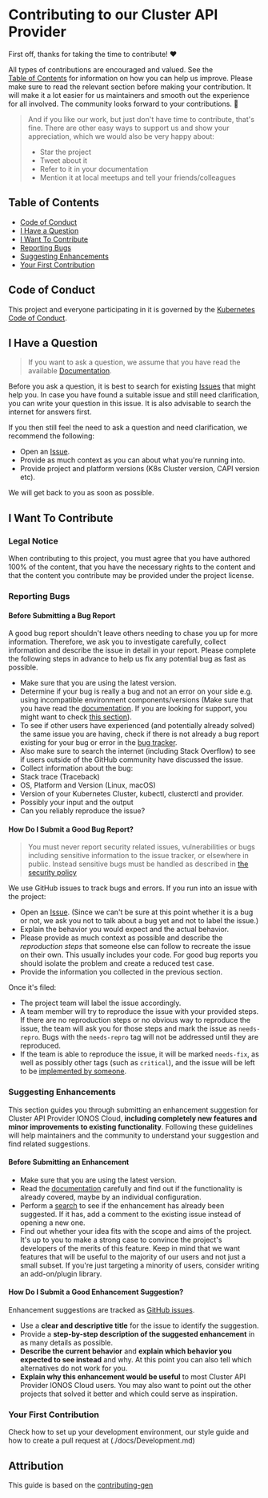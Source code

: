 # Contributing to our Cluster API Provider


First off, thanks for taking the time to contribute! ❤️

All types of contributions are encouraged and valued. See the  
[Table of Contents](#table-of-contents) for information on how you can help us improve. Please make sure to read the relevant
section before making your contribution. It will make it a lot easier for us
maintainers and smooth out the experience for all involved. The community
looks forward to your contributions. 🎉

> And if you like our work, but just don't have time to contribute, that's
fine. There are other easy ways to support us and show your
appreciation, which we would also be very happy about:
> - Star the project
> - Tweet about it
> - Refer to it in your documentation
> - Mention it at local meetups and tell your friends/colleagues

## Table of Contents

- [Code of Conduct](#code-of-conduct)
- [I Have a Question](#i-have-a-question)
- [I Want To Contribute](#i-want-to-contribute)
- [Reporting Bugs](#reporting-bugs)
- [Suggesting Enhancements](#suggesting-enhancements)
- [Your First Contribution](#your-first-contribution)

## Code of Conduct

This project and everyone participating in it is governed by the
[Kubernetes Code of Conduct](./CODE_OF_CONDUCT.md).

## I Have a Question

> If you want to ask a question, we assume that you have read the
available [Documentation](./docs/README.md).

Before you ask a question, it is best to search for existing
[Issues](https://github.com/ionos-cloud/cluster-api-provider-ionoscloud/issues)
that might help you. In case you have found a suitable issue and still need clarification,
you can write your question in this issue. It is also advisable to search the internet
for answers first.

If you then still feel the need to ask a question and need clarification, we recommend
the following:

- Open an [Issue](https://github.com/ionos-cloud/cluster-api-provider-ionoscloud/issues/new).
- Provide as much context as you can about what you're running into.
- Provide project and platform versions (K8s Cluster version, CAPI version etc).

We will get back to you as soon as possible.  

## I Want To Contribute

### Legal Notice
When contributing to this project, you must agree that you have authored 100% of the content,
that you have the necessary rights to the content and that the content you contribute may
be provided under the project license.

### Reporting Bugs

#### Before Submitting a Bug Report

A good bug report shouldn't leave others needing to chase you up for more information. Therefore,
we ask you to investigate carefully, collect information and describe the issue in detail in your
report. Please complete the following steps in advance to help us fix any potential bug as fast as possible.

- Make sure that you are using the latest version.
- Determine if your bug is really a bug and not an error on your side e.g. using incompatible
environment components/versions (Make sure that you have read the [documentation](./docs/README.md).
If you are looking for support, you might want to check [this section](#i-have-a-question)).
- To see if other users have experienced (and potentially already solved) the same issue you are
having, check if there is not already a bug report existing for your bug or error in the
[bug tracker](https://github.com/ionos-cloud/cluster-api-provider-ionoscloud/issues?q=label%3Abug).
- Also make sure to search the internet (including Stack Overflow) to see if users outside of
 the GitHub community have discussed the issue.
- Collect information about the bug:
- Stack trace (Traceback)
- OS, Platform and Version (Linux, macOS)
- Version of your Kubernetes Cluster, kubectl, clusterctl and provider.
- Possibly your input and the output
- Can you reliably reproduce the issue?
 
#### How Do I Submit a Good Bug Report?

> You must never report security related issues, vulnerabilities or bugs including sensitive
information to the issue tracker, or elsewhere in public. Instead sensitive bugs
must be handled as described in [the security policy](./SECURITY.md)

We use GitHub issues to track bugs and errors. If you run into an issue with the project:

- Open an [Issue](https://github.com/ionos-cloud/cluster-api-provider-ionoscloud/issues/new).
(Since we can't be sure at this point whether it is a bug or not, we ask you not to talk about
a bug yet and not to label the issue.)
- Explain the behavior you would expect and the actual behavior.
- Please provide as much context as possible and describe the *reproduction steps*
that someone else can follow to recreate the issue on their own. This usually includes your code.
For good bug reports you should isolate the problem and create a reduced test case.
- Provide the information you collected in the previous section.

Once it's filed:

- The project team will label the issue accordingly.
- A team member will try to reproduce the issue with your provided steps. If there are no
reproduction steps or no obvious way to reproduce the issue, the team will ask you for those
steps and mark the issue as `needs-repro`. Bugs with the `needs-repro` tag will not
be addressed until they are reproduced.
- If the team is able to reproduce the issue, it will be marked `needs-fix`,
as well as possibly other tags (such as `critical`), and the issue will be left to be
[implemented by someone](#your-first-code-contribution).

### Suggesting Enhancements

This section guides you through submitting an enhancement suggestion for
Cluster API Provider IONOS Cloud, **including completely new features and minor
improvements to existing functionality**. Following these guidelines will help maintainers
and the community to understand your suggestion and find related suggestions.

#### Before Submitting an Enhancement

- Make sure that you are using the latest version.
- Read the [documentation](./docs/README.md) carefully and find out if
the functionality is already covered, maybe by an individual configuration.
- Perform a [search](https://github.com/ionos-cloud/cluster-api-provider-ionoscloud/issues)
to see if the enhancement has already been suggested. If it has, add a comment
to the existing issue instead of opening a new one.
- Find out whether your idea fits with the scope and aims of the project. It's up to you to make
a strong case to convince the project's developers of the merits of this feature. Keep in mind
that we want features that will be useful to the majority of our users
and not just a small subset. If you're just targeting a minority of users,
consider writing an add-on/plugin library.

#### How Do I Submit a Good Enhancement Suggestion?

Enhancement suggestions are tracked as [GitHub issues](https://github.com/ionos-cloud/cluster-api-provider-ionoscloud/issues).

- Use a **clear and descriptive title** for the issue to identify the suggestion.
- Provide a **step-by-step description of the suggested enhancement** in as many
details as possible.
- **Describe the current behavior** and **explain which behavior you expected to see
instead** and why. At this point you can also tell which alternatives do not work for you.
- **Explain why this enhancement would be useful** to most Cluster API Provider IONOS Cloud users.
You may also want to point out the other projects that solved it better and which could serve as inspiration.

### Your First Contribution

Check how to set up your development environment, our style guide and how to create a pull
request at (./docs/Development.md)

## Attribution
This guide is based on the [contributing-gen](https://github.com/bttger/contributing-gen)

